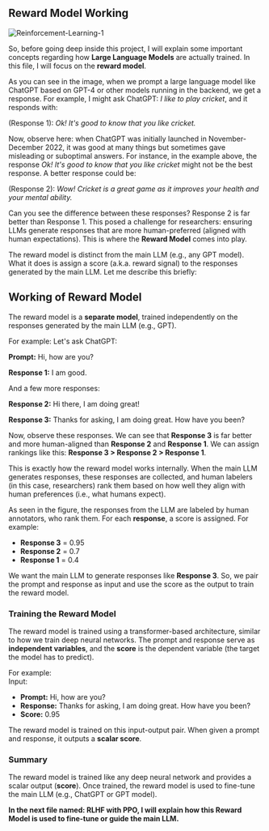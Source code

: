## Reward Model Working

![Reinforcement-Learning-1](https://github.com/user-attachments/assets/be55dc2c-02b4-4779-b5e4-7d5e0a00ca45)

So, before going deep inside this project, I will explain some important concepts regarding how **Large Language Models** are actually trained. In this file, I will focus on the **reward model**.

As you can see in the image, when we prompt a large language model like ChatGPT based on GPT-4 or other models running in the backend, we get a response. For example, I might ask ChatGPT: *I like to play cricket*, and it responds with: 

(Response 1): *Ok! It's good to know that you like cricket.*

Now, observe here: when ChatGPT was initially launched in November-December 2022, it was good at many things but sometimes gave misleading or suboptimal answers. For instance, in the example above, the response *Ok! It's good to know that you like cricket* might not be the best response. A better response could be:

(Response 2): *Wow! Cricket is a great game as it improves your health and your mental ability.*

Can you see the difference between these responses? Response 2 is far better than Response 1. This posed a challenge for researchers: ensuring LLMs generate responses that are more human-preferred (aligned with human expectations). This is where the **Reward Model** comes into play. 

The reward model is distinct from the main LLM (e.g., any GPT model). What it does is assign a score (a.k.a. reward signal) to the responses generated by the main LLM. Let me describe this briefly:

## Working of Reward Model

The reward model is a **separate model**, trained independently on the responses generated by the main LLM (e.g., GPT).

For example: 
Let's ask ChatGPT: 

**Prompt:** Hi, how are you?

**Response 1:** I am good.

And a few more responses:

**Response 2:** Hi there, I am doing great!

**Response 3:** Thanks for asking, I am doing great. How have you been?

Now, observe these responses. We can see that **Response 3** is far better and more human-aligned than **Response 2** and **Response 1**. We can assign rankings like this: **Response 3 > Response 2 > Response 1**.

This is exactly how the reward model works internally. When the main LLM generates responses, these responses are collected, and human labelers (in this case, researchers) rank them based on how well they align with human preferences (i.e., what humans expect).

As seen in the figure, the responses from the LLM are labeled by human annotators, who rank them. For each **response**, a score is assigned. For example:

- **Response 3** = 0.95  
- **Response 2** = 0.7  
- **Response 1** = 0.4  

We want the main LLM to generate responses like **Response 3**. So, we pair the prompt and response as input and use the score as the output to train the reward model.

### Training the Reward Model

The reward model is trained using a transformer-based architecture, similar to how we train deep neural networks. The prompt and response serve as **independent variables**, and the **score** is the dependent variable (the target the model has to predict).

For example:  
Input:  
- **Prompt:** Hi, how are you?  
- **Response:** Thanks for asking, I am doing great. How have you been?  
- **Score:** 0.95  

The reward model is trained on this input-output pair. When given a prompt and response, it outputs a **scalar score**.

### Summary

The reward model is trained like any deep neural network and provides a scalar output (**score**). Once trained, the reward model is used to fine-tune the main LLM (e.g., ChatGPT or GPT model). 

**In the next file named: RLHF with PPO, I will explain how this Reward Model is used to fine-tune or guide the main LLM.**
